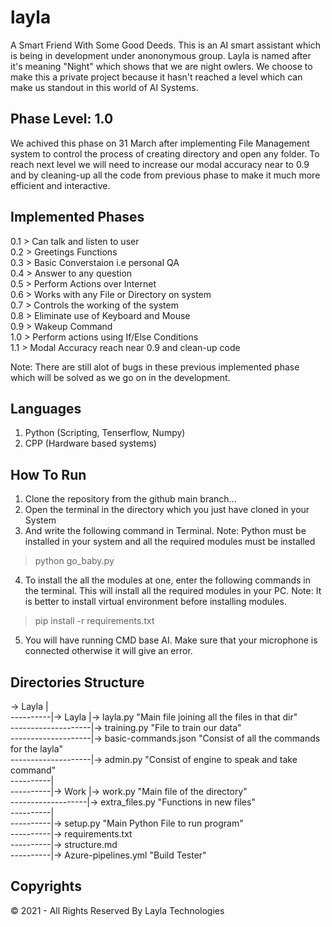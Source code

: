 # layla
A Smart Friend With Some Good Deeds. This is an AI smart assistant which is being in development under anononymous group. Layla is named after it's meaning "Night" which shows that we are night owlers. We choose to make this a private project because it hasn't reached a level which can make us standout in this world of AI Systems.

## Phase Level: 1.0
We achived this phase on 31 March after implementing File Management system to control the process of creating directory and open any folder. To reach next level we will need to increase our modal accuracy near to 0.9 and by cleaning-up all the code from previous phase to make it much more efficient and interactive.

## Implemented Phases
0.1 > Can talk and listen to user  
0.2 > Greetings Functions  
0.3 > Basic Converstaion i.e personal QA  
0.4 > Answer to any question  
0.5 > Perform Actions over Internet  
0.6 > Works with any File or Directory on system  
0.7 > Controls the working of the system  
0.8 > Eliminate use of Keyboard and Mouse  
0.9 > Wakeup Command  
1.0 > Perform actions using If/Else Conditions  
1.1 > Modal Accuracy reach near 0.9 and clean-up code  

Note: There are still alot of bugs in these previous implemented phase which will be solved as we go on in the development.

## Languages
1. Python (Scripting, Tenserflow, Numpy)
2. CPP (Hardware based systems)

## How To Run
1. Clone the repository from the github main branch...
2. Open the terminal in the directory which you just have cloned in your System
3. And write the following command in Terminal. Note: Python must be installed in your system and all the required modules must be installed
> python go_baby.py
4. To install the all the modules at one, enter the following commands in the terminal. 
This will install all the required modules in your PC. Note: It is better to install virtual environment before installing modules.
> pip install -r requirements.txt
5. You will have running CMD base AI. Make sure that your microphone is connected otherwise it will give an error.

## Directories Structure
-> Layla |   
----------|-> Layla |-> layla.py "Main file joining all the files in that dir"  
--------------------|-> training.py "File to train our data"  
--------------------|-> basic-commands.json "Consist of all the commands for the layla"  
--------------------|-> admin.py "Consist of engine to speak and take command"  
----------|  
----------|-> Work |-> work.py "Main file of the directory"  
-------------------|-> extra_files.py "Functions in new files"  
----------|  
----------|-> setup.py "Main Python File to run program"  
----------|-> requirements.txt  
----------|-> structure.md  
----------|-> Azure-pipelines.yml "Build Tester" 

## Copyrights 
© 2021 - All Rights Reserved By Layla Technologies
